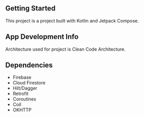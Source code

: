 ## Getting Started

This project is a project built with Kotlin and Jetpack Compose.

## App Development Info

Architecture used for project is Clean Code Architecture.

## Dependencies
- Firebase
- Cloud Firestore
- Hilt/Dagger
- Retrofit
- Coroutines
- Coil
- OKHTTP
